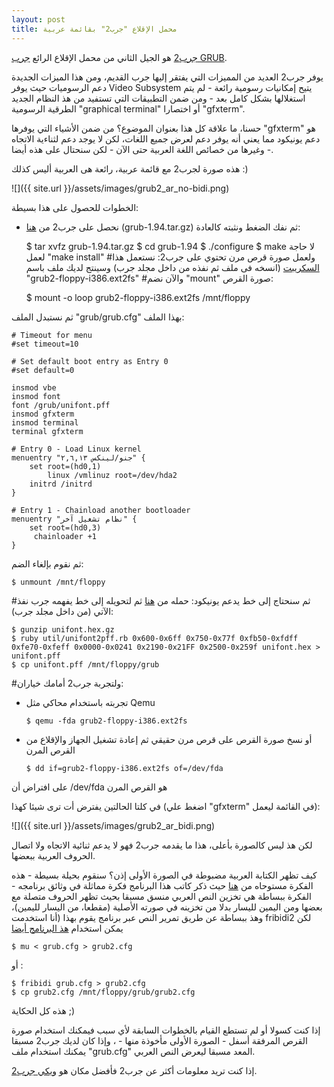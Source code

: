 ```yaml
---
layout: post
title: محمل الإقلاع "جرب2" بقائمة عربية
---
```

[جرب2](http://www.gnu.org/software/grub/grub-2.en.html) هو الجيل الثاني من محمل الإقلاع الرائع [جرب GRUB](http://www.gnu.org/software/grub).

يوفر جرب2 العديد من المميزات التي يفتقر إليها جرب القديم، ومن هذا الميزات الجديدة دعم الرسوميات حيث يوفر Video Subsystem يتيح إمكانيات رسومية رائعة - لم يتم استغلالها بشكل كامل بعد - ومن ضمن التطبيقات التي تستفيد من هذ النظام الجديد الطرقية الرسومية "graphical terminal" أو اختصارا "gfxterm".

حسنا، ما علاقة كل هذا بعنوان الموضوع؟ من ضمن الأشياء التي يوفرها "gfxterm" هو دعم يونيكود مما يعني أنه يوفر دعم لعرض جميع اللغات، لكن لا يوجد دعم لثناءية الاتجاه وغيرها من خصائص اللغة العربية حتى الآن - لكن سنحتال على هذه أيضا -.

هذه صورة لجرب2 مع قائمة عربية، رائعة هى العربية أليس كذلك :)

![]({{ site.url }}/assets/images/grub2_ar_no-bidi.png)

الخطوات للحصول على هذا بسيطة:
* نحصل على جرب2 من [هنا](http://grub.enbug.org/FrontPage) (grub-1.94.tar.gz) ثم نفك الضغط ونثبته كالعادة:

    $ tar xvfz grub-1.94.tar.gz
    $ cd grub-1.94
    $ ./configure
    $ make
لا حاجة لعمل "make install" 
#ولعمل صورة قرص مرن تحتوي على جرب2: نستعمل هذا [السكريبت](http://lists.gnu.org/archive/html/grub-devel/2004-09/msg00111.html) (انسخه فى ملف ثم نفذه من داخل مجلد جرب) وسينتج لديك ملف باسم "grub2-floppy-i386.ext2fs"
#والآن نضم "mount" صورة القرص:

    $ mount -o loop grub2-floppy-i386.ext2fs /mnt/floppy

ثم نستبدل الملف "grub/grub.cfg" بهذا الملف:

    # Timeout for menu
    #set timeout=10
    
    # Set default boot entry as Entry 0
    #set default=0
    
    insmod vbe
    insmod font
    font /grub/unifont.pff
    insmod gfxterm
    insmod terminal
    terminal gfxterm
    
    # Entry 0 - Load Linux kernel
    menuentry "جنو/لينكس ٢,٦,١٣" {
    	set root=(hd0,1)
            linux /vmlinuz root=/dev/hda2
    	initrd /initrd
    }
    
    # Entry 1 - Chainload another bootloader
    menuentry "نظام تشغيل آخر" {
    	set root=(hd0,3)
    	 chainloader +1
    }

ثم نقوم بإلغاء الضم:

    $ unmount /mnt/floppy

#ثم سنحتاج إلى خط يدعم يونيكود: حمله من [هنا](http://czyborra.com/unifont/unifont.hex.gz) ثم لتحويله إلى خط يفهمه جرب نفذ الآتي (من داخل مجلد جرب):

    $ gunzip unifont.hex.gz
    $ ruby util/unifont2pff.rb 0x600-0x6ff 0x750-0x77f 0xfb50-0xfdff 0xfe70-0xfeff 0x0000-0x0241 0x2190-0x21FF 0x2500-0x259f unifont.hex > unifont.pff
    $ cp unifont.pff /mnt/floppy/grub

#ولتجربة جرب2 أمامك خياران:
* تجربته باستخدام محاكي مثل Qemu

      $ qemu -fda grub2-floppy-i386.ext2fs

* أو نسخ صورة القرص على قرص مرن حقيقي ثم إعادة تشغيل الجهاز والإقلاع من القرص المرن

      $ dd if=grub2-floppy-i386.ext2fs of=/dev/fda

على افتراض أن /dev/fda هو القرص المرن

في كلتا الحالتين يفترض أت ترى شيئا كهذا (اضغط علي "gfxterm" في القائمة ليعمل):

![]({{ site.url }}/assets/images/grub2_ar_bidi.png)

لكن هذ ليس كالصورة بأعلى، هذا ما يقدمه جرب2 فهو لا يدعم ثنائية الاتجاه ولا اتصال الحروف العربية ببعضها.

كيف تظهر الكتابة العربية مضبوطة في الصورة الأولى إذن؟ سنقوم بحيلة بسيطة - هذه الفكرة مستوحاه من [هنا](http://lists.arabeyes.org/archives/developer/2006/August/msg00007.html) حيث ذكر كاتب هذا البرنامج فكرة مماثلة في وثائق برنامجه - الفكرة ببساطة هي تخزين النص العربي منسق مسبقا بحيث تظهر الحروف متصلة مع بعضها ومن اليمين لليسار بدلا من تخزينه في صورته الأصلية (مقطعا، من اليسار لليمين)، وهذ ببساطة عن طريق تمرير النص عبر برنامج يقوم بهذا (أنا استخدمت fribidi2 لكن يمكن استخدام [هذ البرنامج أيضا](http://lists.arabeyes.org/archives/developer/2006/September/msg00005.html)

    $ mu < grub.cfg > grub2.cfg

أو :

    $ fribidi grub.cfg > grub2.cfg
    $ cp grub2.cfg /mnt/floppy/grub/grub2.cfg

هذه كل الحكاية ;)

إذا كنت كسولا أو لم تستطع القيام بالخطوات السابقة لأي سبب فيمكنك استخدام صورة القرص المرفقة أسفل - الصورة الأولى مأخوذة منها - ، وإذا كان لديك جرب2 مسبقا يمكنك استخدام ملف "grub.cfg" المعد مسبقا ليعرض النص العربي.

إذا كنت تريد معلومات أكثر عن جرب2 فأفضل مكان هو [ويكي جرب2](http://grub.enbug.org/FrontPage).
